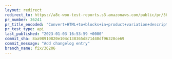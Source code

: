 ```yaml
---
layout: redirect
redirect_to: https://a8c-woo-test-reports.s3.amazonaws.com/public/pr/36241/api/index.html
pr_number: 36241
pr_title_encoded: "Convert+HTML+to+blocks+in+product+variation+description"
pr_test_type: api
last_published: "2023-01-03 16:53:59 +0000"
commit_sha: 8aa98910820e104c138365d871440df96320ce69
commit_message: "Add changelog entry"
branch_name: fix/36206
---
```

